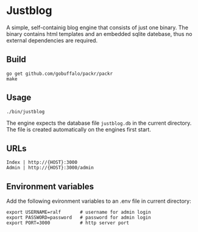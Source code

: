 # Justblog

A simple, self-containig blog engine that consists of just one binary. The binary contains html templates and an embedded sqlite datebase, thus no external dependencies are required. 

## Build

```text
go get github.com/gobuffalo/packr/packr
make
``` 

## Usage

```text
./bin/justblog
``` 

The engine expects the database file `justblog.db` in the current directory. The file is created automatically on the engines first start.

## URLs

```text
Index | http://{HOST}:3000
Admin | http://{HOST}:3000/admin
```

## Environment variables

Add the following evironment variables to an .env file in current directory:

```text
export USERNAME=ralf       # username for admin login
export PASSWORD=password   # password for admin login
export PORT=3000           # http server port
```

